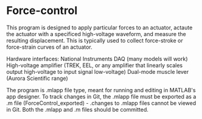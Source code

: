 # Force-control
This program is designed to apply particular forces to an actuator, actaute the actuator with a specificed high-voltage waveform, and measure the resulting displacement. This is typically used to collect force-stroke or force-strain curves of an actuator.

Hardware interfaces:
National Instruments DAQ (many models will work)
High-voltage amplifier (TREK, EEL, or any amplifier that linearly scales output high-voltage to input signal low-voltage)
Dual-mode muscle lever (Aurora Scientific range)

The program is .mlapp file type, meant for running and editing in MATLAB's app designer. To track changes in Git, the .mlapp file must be exported as a .m file (ForceControl_exported) - .changes to .mlapp files cannot be viewed in Git. Both the .mlapp and .m files should be committed.
